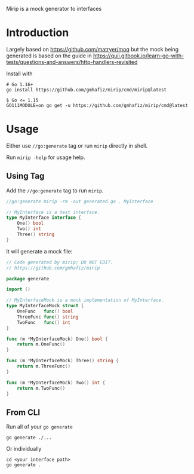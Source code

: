 Mirip is a mock generator to interfaces

# Introduction

Largely based on https://github.com/matryer/moq but the mock being generated is
based on the guide in https://quii.gitbook.io/learn-go-with-tests/questions-and-answers/http-handlers-revisited

Install with

```shell
# Go 1.16+
go install https://github.com/gmhafiz/mirip/cmd/mirip@latest

$ Go <= 1.15
GO111MODULE=on go get -u https://github.com/gmhafiz/mirip/cmd@latest
```

# Usage

Either use `//go:generate` tag or run `mirip` directly in shell.

Run `mirip -help` for usage help.

## Using Tag

Add the `//go:generate` tag to run `mirip`.  

```go
//go:generate mirip -rm -out generated.go . MyInterface

// MyInterface is a test interface.
type MyInterface interface {
	One() bool
	Two() int
	Three() string
}
```

It will generate a mock file:
```go
// Code generated by mirip; DO NOT EDIT.
// https://github.com/gmhafiz/mirip

package generate

import ()

// MyInterfaceMock is a mock implementation of MyInterface.
type MyInterfaceMock struct {
	OneFunc   func() bool
	ThreeFunc func() string
	TwoFunc   func() int
}

func (m *MyInterfaceMock) One() bool {
	return m.OneFunc()
}

func (m *MyInterfaceMock) Three() string {
	return m.ThreeFunc()
}

func (m *MyInterfaceMock) Two() int {
	return m.TwoFunc()
}
```

## From CLI

Run all of your `go generate`

```shell
go generate ./...
```

Or individually

```shell
cd <your interface path>
go generate .
```